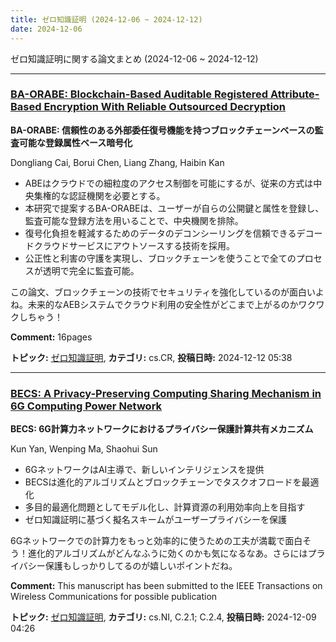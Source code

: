 ```yaml
---
title: ゼロ知識証明 (2024-12-06 ~ 2024-12-12)
date: 2024-12-06
---
```


ゼロ知識証明に関する論文まとめ (2024-12-06 ~ 2024-12-12)


- - -

### [BA-ORABE: Blockchain-Based Auditable Registered Attribute-Based Encryption With Reliable Outsourced Decryption](http://arxiv.org/abs/2412.08957)

**BA-ORABE: 信頼性のある外部委任復号機能を持つブロックチェーンベースの監査可能な登録属性ベース暗号化**

Dongliang Cai, Borui Chen, Liang Zhang, Haibin Kan

- ABEはクラウドでの細粒度のアクセス制御を可能にするが、従来の方式は中央集権的な認証機関を必要とする。
- 本研究で提案するBA-ORABEは、ユーザーが自らの公開鍵と属性を登録し、監査可能な登録方法を用いることで、中央機関を排除。
- 復号化負担を軽減するためのデータのデコンシーリングを信頼できるデコードクラウドサービスにアウトソースする技術を採用。
- 公正性と利害の守護を実現し、ブロックチェーンを使うことで全てのプロセスが透明で完全に監査可能。

この論文、ブロックチェーンの技術でセキュリティを強化しているのが面白いよね。未来的なAEBシステムでクラウド利用の安全性がどこまで上がるのかワクワクしちゃう！

**Comment:** 16pages

**トピック:** [ゼロ知識証明](../../zkp), **カテゴリ:** cs.CR, **投稿日時:** 2024-12-12 05:38


- - -

### [BECS: A Privacy-Preserving Computing Sharing Mechanism in 6G Computing Power Network](http://arxiv.org/abs/2412.06196)

**BECS: 6G計算力ネットワークにおけるプライバシー保護計算共有メカニズム**

Kun Yan, Wenping Ma, Shaohui Sun

- 6GネットワークはAI主導で、新しいインテリジェンスを提供
- BECSは進化的アルゴリズムとブロックチェーンでタスクオフロードを最適化
- 多目的最適化問題としてモデル化し、計算資源の利用効率向上を目指す
- ゼロ知識証明に基づく擬名スキームがユーザープライバシーを保護

6Gネットワークでの計算力をもっと効率的に使うための工夫が満載で面白そう！進化的アルゴリズムがどんなふうに効くのかも気になるなあ。さらにはプライバシー保護もしっかりしてるのが嬉しいポイントだね。

**Comment:** This manuscript has been submitted to the IEEE Transactions on   Wireless Communications for possible publication

**トピック:** [ゼロ知識証明](../../zkp), **カテゴリ:** cs.NI, C.2.1; C.2.4, **投稿日時:** 2024-12-09 04:26
